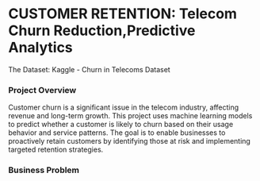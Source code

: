 # CUSTOMER RETENTION: Telecom Churn Reduction,Predictive Analytics

The Dataset: Kaggle - Churn in Telecoms Dataset

### Project Overview
Customer churn is a significant issue in the telecom industry, affecting revenue and long-term growth. This project uses machine learning models to predict whether a customer is likely to churn based on their usage behavior and service patterns.
The goal is to enable businesses to proactively retain customers by identifying those at risk and implementing targeted retention strategies.

### Business Problem
